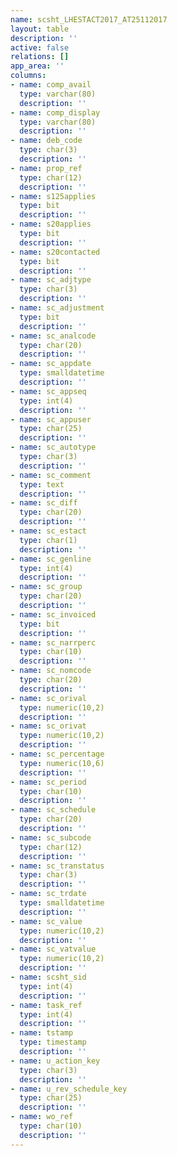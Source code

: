 ```yaml
---
name: scsht_LHESTACT2017_AT25112017
layout: table
description: ''
active: false
relations: []
app_area: ''
columns:
- name: comp_avail
  type: varchar(80)
  description: ''
- name: comp_display
  type: varchar(80)
  description: ''
- name: deb_code
  type: char(3)
  description: ''
- name: prop_ref
  type: char(12)
  description: ''
- name: s125applies
  type: bit
  description: ''
- name: s20applies
  type: bit
  description: ''
- name: s20contacted
  type: bit
  description: ''
- name: sc_adjtype
  type: char(3)
  description: ''
- name: sc_adjustment
  type: bit
  description: ''
- name: sc_analcode
  type: char(20)
  description: ''
- name: sc_appdate
  type: smalldatetime
  description: ''
- name: sc_appseq
  type: int(4)
  description: ''
- name: sc_appuser
  type: char(25)
  description: ''
- name: sc_autotype
  type: char(3)
  description: ''
- name: sc_comment
  type: text
  description: ''
- name: sc_diff
  type: char(20)
  description: ''
- name: sc_estact
  type: char(1)
  description: ''
- name: sc_genline
  type: int(4)
  description: ''
- name: sc_group
  type: char(20)
  description: ''
- name: sc_invoiced
  type: bit
  description: ''
- name: sc_narrperc
  type: char(10)
  description: ''
- name: sc_nomcode
  type: char(20)
  description: ''
- name: sc_orival
  type: numeric(10,2)
  description: ''
- name: sc_orivat
  type: numeric(10,2)
  description: ''
- name: sc_percentage
  type: numeric(10,6)
  description: ''
- name: sc_period
  type: char(10)
  description: ''
- name: sc_schedule
  type: char(20)
  description: ''
- name: sc_subcode
  type: char(12)
  description: ''
- name: sc_transtatus
  type: char(3)
  description: ''
- name: sc_trdate
  type: smalldatetime
  description: ''
- name: sc_value
  type: numeric(10,2)
  description: ''
- name: sc_vatvalue
  type: numeric(10,2)
  description: ''
- name: scsht_sid
  type: int(4)
  description: ''
- name: task_ref
  type: int(4)
  description: ''
- name: tstamp
  type: timestamp
  description: ''
- name: u_action_key
  type: char(3)
  description: ''
- name: u_rev_schedule_key
  type: char(25)
  description: ''
- name: wo_ref
  type: char(10)
  description: ''
---
```


